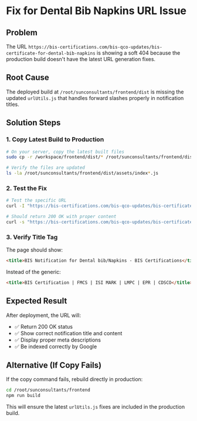 # Fix for Dental Bib Napkins URL Issue

## Problem
The URL `https://bis-certifications.com/bis-qco-updates/bis-certificate-for-dental-bib-napkins` is showing a soft 404 because the production build doesn't have the latest URL generation fixes.

## Root Cause
The deployed build at `/root/sunconsultants/frontend/dist` is missing the updated `urlUtils.js` that handles forward slashes properly in notification titles.

## Solution Steps

### 1. Copy Latest Build to Production
```bash
# On your server, copy the latest built files
sudo cp -r /workspace/frontend/dist/* /root/sunconsultants/frontend/dist/

# Verify the files are updated
ls -la /root/sunconsultants/frontend/dist/assets/index*.js
```

### 2. Test the Fix
```bash
# Test the specific URL
curl -I "https://bis-certifications.com/bis-qco-updates/bis-certificate-for-dental-bib-napkins"

# Should return 200 OK with proper content
curl -s "https://bis-certifications.com/bis-qco-updates/bis-certificate-for-dental-bib-napkins" | grep -i "dental\|bib"
```

### 3. Verify Title Tag
The page should show:
```html
<title>BIS Notification for Dental bib/Napkins - BIS Certifications</title>
```

Instead of the generic:
```html
<title>BIS Certification | FMCS | ISI MARK | LMPC | EPR | CDSCO</title>
```

## Expected Result
After deployment, the URL will:
- ✅ Return 200 OK status
- ✅ Show correct notification title and content
- ✅ Display proper meta descriptions
- ✅ Be indexed correctly by Google

## Alternative (If Copy Fails)
If the copy command fails, rebuild directly in production:
```bash
cd /root/sunconsultants/frontend
npm run build
```

This will ensure the latest `urlUtils.js` fixes are included in the production build.